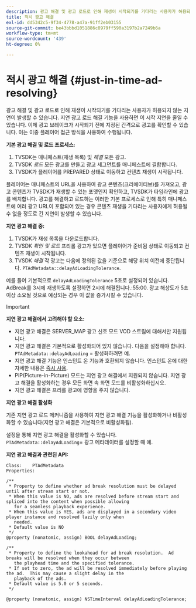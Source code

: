 ```yaml
---
description: 광고 해결 및 광고 로드로 인해 재생이 시작되기를 기다리는 사용자가 허용되지 않는 지연이 발생할 수 있습니다. 지연 광고 로드 해결 기능을 사용하면 이 시작 지연을 줄일 수 있습니다. 이제 광고 브레이크가 시작되기 전에 지정된 간격으로 광고를 확인할 수 있습니다. 이는 이중 플레이어 접근 방식을 사용하여 수행됩니다.
title: 적시 광고 해결
exl-id: dd5342c5-9f34-4778-a47a-91ff2eb03155
source-git-commit: be43bbbd1051886c8979ff590a3197b2a7249b6a
workflow-type: tm+mt
source-wordcount: '439'
ht-degree: 0%

---
```


# 적시 광고 해결 {#just-in-time-ad-resolving}

광고 해결 및 광고 로드로 인해 재생이 시작되기를 기다리는 사용자가 허용되지 않는 지연이 발생할 수 있습니다. 지연 광고 로드 해결 기능을 사용하면 이 시작 지연을 줄일 수 있습니다. 이제 광고 브레이크가 시작되기 전에 지정된 간격으로 광고를 확인할 수 있습니다. 이는 이중 플레이어 접근 방식을 사용하여 수행됩니다.

**기본 광고 해결 및 로드 프로세스:**

1. TVSDK는 매니페스트(재생 목록) 및 *해결* 모든 광고.
1. TVSDK *로드* 모든 광고를 만들고 광고 세그먼트를 매니페스트에 결합합니다.
1. TVSDK가 플레이어를 PREPARED 상태로 이동하고 컨텐츠 재생이 시작됩니다.

플레이어는 매니페스트의 URL을 사용하여 광고 콘텐츠(크리에이티브)를 가져오고, 광고 콘텐츠가 TVSDK가 재생할 수 있는 포맷인지 확인하고, TVSDK가 타임라인에 광고를 배치합니다. 광고를 해결하고 로드하는 이러한 기본 프로세스로 인해 특히 매니페스트에 여러 광고 URL이 포함되어 있는 경우 콘텐츠 재생을 기다리는 사용자에게 허용될 수 없을 정도로 긴 지연이 발생할 수 있습니다.

**지연 광고 해결 중:**

1. TVSDK가 재생 목록을 다운로드합니다.
1. TVSDK *확인 및 로드* 프리롤 광고가 있으면 플레이어가 준비됨 상태로 이동되고 컨텐츠 재생이 시작됩니다.
1. TVSDK *해결* 각 광고는 다음에 정의된 값을 기준으로 해당 위치 이전에 중단됩니다. `PTAdMetadata::delayAdLoadingTolerance`.

예를 들어 기본적으로 `delayAdLoadingTolerance` 5초로 설정되어 있습니다. AdBreak를 3시에 재생하도록 설정하면 2시에 해결됩니다.:55:00. 광고 해상도가 5초 이상 소요될 것으로 예상되는 경우 이 값을 증가시킬 수 있습니다.

>[!IMPORTANT]
>
>**지연 광고 해결에서 고려해야 할 요소:**
>* 지연 광고 해결은 SERVER_MAP 광고 신호 모드 VOD 스트림에 대해서만 지원됩니다.
>* 지연 광고 해결은 기본적으로 활성화되어 있지 않습니다. 다음을 설정해야 합니다. `PTAdMetadata::delayAdLoading` = 활성화하려면 예.
>* 지연 광고 해결 기능은 인스턴트 온 기능과 호환되지 않습니다. 인스턴트 온에 대한 자세한 내용은 [즉시 사용](../../tvsdk-3x-ios-prog/ios-3x-instant-on-ios.md).
>* PIP(Picture-in-Picture) 모드는 지연 광고 해결에서 지원되지 않습니다. 지연 광고 해결을 활성화하는 경우 모든 화면 속 화면 모드를 비활성화하십시오.
>* 지연 광고 해결은 프리롤 광고에 영향을 주지 않습니다.
>

**지연 광고 해결 활성화**

기존 지연 광고 로드 메커니즘을 사용하여 지연 광고 해결 기능을 활성화하거나 비활성화할 수 있습니다(지연 광고 해결은 기본적으로 비활성화됨).

설정을 통해 지연 광고 해결을 활성화할 수 있습니다. `PTAdMetadata::delayAdLoading`= 광고 메타데이터를 설정할 때 예.

**지연 광고 해결과 관련된 API:**

```
Class:    PTAdMetadata 
Properties: 
  
/** 
 * Property to define whether ad break resolution must be delayed until after stream start or not. 
 * When this value is NO, ads are resolved before stream start and spliced into the content when possible allowing  
   for a seamless playback experience. 
 * When this value is YES, ads are displayed in a secondary video player instance and resolved lazily only when  
   needed. 
 * Default value is NO 
 */ 
@property (nonatomic, assign) BOOL delayAdLoading; 
  
/** 
 * Property to define the lookahead for ad break resolution.  Ad breaks will be resolved when they occur between  
   the playhead time and the specified tolerance. 
 * If set to zero, the ad will be resolved immediately before playing the ad.  This may cause a slight delay in the  
   playback of the ads. 
 * Default value is 5.0 or 5 seconds. 
 */ 
  
@property (nonatomic, assign) NSTimeInterval delayAdLoadingTolerance;
```
